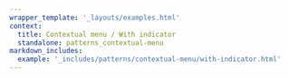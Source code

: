 ```yaml
---
wrapper_template: '_layouts/examples.html'
context:
  title: Contextual menu / With indicator
  standalone: patterns_contextual-menu
markdown_includes:
  example: '_includes/patterns/contextual-menu/with-indicator.html'
---
```

